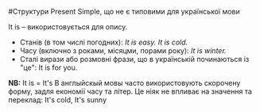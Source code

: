 #Структури Present Simple, що не є типовими для української мови

<span class="p1">It is</span> – використовується для опису.<br>
<ul>
<li>Станів (в том числі погодних): <i>It is easy. It is cold.</i></li>
<li>Часу (включно з роками, місяцми, порами року): <i>It is winter.</i></li>
<li>Сталі вирази або розмовні фрази, що в українській починаються із "це": It is for you.</li>
</ul>

<b>NB:</b> It is = It's
В англыйскый мовы часто використовують скорочену форму, задля економії часу та літер. Це ніяк не впливає на значення та переклад: It's cold, It's sunny